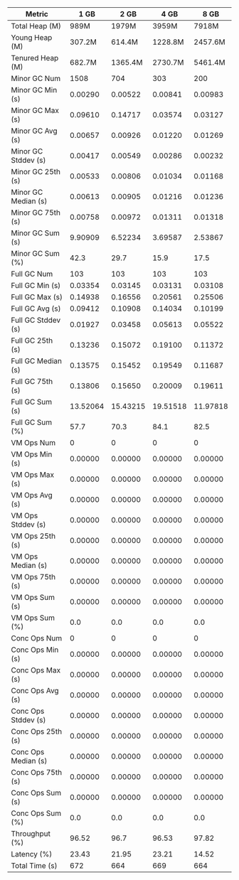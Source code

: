 | Metric | 1 GB | 2 GB | 4 GB | 8 GB |
|------|----|----|----|----|
| Total Heap (M) | 989M | 1979M | 3959M | 7918M |
| Young Heap (M) | 307.2M | 614.4M | 1228.8M | 2457.6M |
| Tenured Heap (M) | 682.7M | 1365.4M | 2730.7M | 5461.4M |
| Minor GC Num | 1508 | 704 | 303 | 200 |
| Minor GC Min (s) | 0.00290 | 0.00522 | 0.00841 | 0.00983 |
| Minor GC Max (s) | 0.09610 | 0.14717 | 0.03574 | 0.03127 |
| Minor GC Avg (s) | 0.00657 | 0.00926 | 0.01220 | 0.01269 |
| Minor GC Stddev (s) | 0.00417 | 0.00549 | 0.00286 | 0.00232 |
| Minor GC 25th (s) | 0.00533 | 0.00806 | 0.01034 | 0.01168 |
| Minor GC Median (s) | 0.00613 | 0.00905 | 0.01216 | 0.01236 |
| Minor GC 75th (s) | 0.00758 | 0.00972 | 0.01311 | 0.01318 |
| Minor GC Sum (s) | 9.90909 | 6.52234 | 3.69587 | 2.53867 |
| Minor GC Sum (%) | 42.3 | 29.7 | 15.9 | 17.5 |
| Full GC Num | 103 | 103 | 103 | 103 |
| Full GC Min (s) | 0.03354 | 0.03145 | 0.03131 | 0.03108 |
| Full GC Max (s) | 0.14938 | 0.16556 | 0.20561 | 0.25506 |
| Full GC Avg (s) | 0.09412 | 0.10908 | 0.14034 | 0.10199 |
| Full GC Stddev (s) | 0.01927 | 0.03458 | 0.05613 | 0.05522 |
| Full GC 25th (s) | 0.13236 | 0.15072 | 0.19100 | 0.11372 |
| Full GC Median (s) | 0.13575 | 0.15452 | 0.19549 | 0.11687 |
| Full GC 75th (s) | 0.13806 | 0.15650 | 0.20009 | 0.19611 |
| Full GC Sum (s) | 13.52064 | 15.43215 | 19.51518 | 11.97818 |
| Full GC Sum (%) | 57.7 | 70.3 | 84.1 | 82.5 |
| VM Ops Num | 0 | 0 | 0 | 0 |
| VM Ops Min (s) | 0.00000 | 0.00000 | 0.00000 | 0.00000 |
| VM Ops Max (s) | 0.00000 | 0.00000 | 0.00000 | 0.00000 |
| VM Ops Avg (s) | 0.00000 | 0.00000 | 0.00000 | 0.00000 |
| VM Ops Stddev (s) | 0.00000 | 0.00000 | 0.00000 | 0.00000 |
| VM Ops 25th (s) | 0.00000 | 0.00000 | 0.00000 | 0.00000 |
| VM Ops Median (s) | 0.00000 | 0.00000 | 0.00000 | 0.00000 |
| VM Ops 75th (s) | 0.00000 | 0.00000 | 0.00000 | 0.00000 |
| VM Ops Sum (s) | 0.00000 | 0.00000 | 0.00000 | 0.00000 |
| VM Ops Sum (%) | 0.0 | 0.0 | 0.0 | 0.0 |
| Conc Ops Num | 0 | 0 | 0 | 0 |
| Conc Ops Min (s) | 0.00000 | 0.00000 | 0.00000 | 0.00000 |
| Conc Ops Max (s) | 0.00000 | 0.00000 | 0.00000 | 0.00000 |
| Conc Ops Avg (s) | 0.00000 | 0.00000 | 0.00000 | 0.00000 |
| Conc Ops Stddev (s) | 0.00000 | 0.00000 | 0.00000 | 0.00000 |
| Conc Ops 25th (s) | 0.00000 | 0.00000 | 0.00000 | 0.00000 |
| Conc Ops Median (s) | 0.00000 | 0.00000 | 0.00000 | 0.00000 |
| Conc Ops 75th (s) | 0.00000 | 0.00000 | 0.00000 | 0.00000 |
| Conc Ops Sum (s) | 0.00000 | 0.00000 | 0.00000 | 0.00000 |
| Conc Ops Sum (%) | 0.0 | 0.0 | 0.0 | 0.0 |
| Throughput (%) | 96.52 | 96.7 | 96.53 | 97.82 |
| Latency (%) | 23.43 | 21.95 | 23.21 | 14.52 |
| Total Time (s) | 672 | 664 | 669 | 664 |
